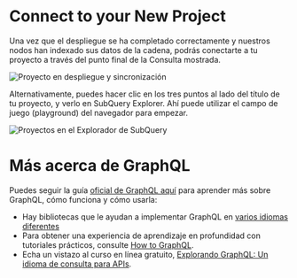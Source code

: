 # Connect to your New Project

Una vez que el despliegue se ha completado correctamente y nuestros nodos han indexado sus datos de la cadena, podrás conectarte a tu proyecto a través del punto final de la Consulta mostrada.

![Proyecto en despliegue y sincronización](/assets/img/projects-deploy-sync.png)

Alternativamente, puedes hacer clic en los tres puntos al lado del título de tu proyecto, y verlo en SubQuery Explorer. Ahí puede utilizar el campo de juego (playground) del navegador para empezar.

![Proyectos en el Explorador de SubQuery](/assets/img/projects-explorer.png)

# Más acerca de GraphQL

Puedes seguir la guía [oficial de GraphQL aquí](https://graphql.org/learn/) para aprender más sobre GraphQL, cómo funciona y cómo usarla:
- Hay bibliotecas que le ayudan a implementar GraphQL en [varios idiomas diferentes](https://graphql.org/code/)
- Para obtener una experiencia de aprendizaje en profundidad con tutoriales prácticos, consulte [How to GraphQL](https://www.howtographql.com/).
- Echa un vistazo al curso en línea gratuito, [Explorando GraphQL: Un idioma de consulta para APIs](https://www.edx.org/course/exploring-graphql-a-query-language-for-apis).
